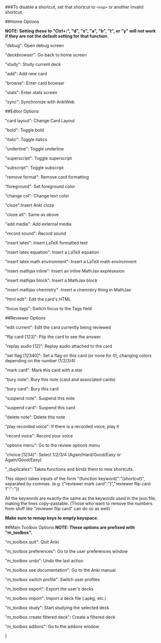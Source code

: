 ###To disable a shortcut, set that shortcut to `<nop>` or another invalid shortcut.

##Home Options

**NOTE: Setting these to "Ctrl+:", "d", "s", "a", "b", "t", or "y" will not work if they are not the default setting for that function.**

"debug": Open debug screen

"deckbrowser": Go back to home screen

"study": Study current deck

"add": Add new card

"browse": Enter card browser

"stats": Enter stats screen

"sync": Synchronize with AnkiWeb

##Editor Options

"card layout": Change Card Layout

"bold": Toggle bold 

"italic": Toggle italics

"underline": Toggle underline

"superscript": Toggle superscript

"subscript": Toggle subscript

"remove format": Remove card formatting

"foreground": Set foreground color

"change col": Change text color

"cloze":Insert Anki cloze

"cloze alt": Same as above

"add media": Add external media

"record sound": Record sound

"insert latex": Insert LaTeX formatted text

"insert latex equation": Insert a LaTeX equation

"insert latex math environment": Insert a LaTeX math environment

"insert mathjax inline": Insert an inline MathJax expresesion

"insert mathjax block": Insert a MathJax block

"insert mathjax chemistry": Insert a chemistry thing in MathJax

"html edit": Edit the card's HTML

"focus tags": Switch focus to the Tags field

##Reviewer Options

"edit current": Edit the card currently being reviewed

"flip card [123]": Flip the card to see the answer

"replay audio [12]": Replay audio attached to the card

"set flag [12340]": Set a flag on this card (or none for 0), changing colors depending on the number (1/2/3/4)

"mark card": Mark this card with a star

"bury note": Bury this note (card and associated cards)

"bury card": Bury this card

"suspend note": Suspend this note

"suspend card": Suspend this card

"delete note": Delete this note

"play recorded voice": If there is a recorded voice, play it

"record voice": Record your voice

"options menu": Go to the review options menu

"choice [1234]": Select 1/2/3/4 (Again/Hard/Good/Easy or Again/Good/Easy)

"_duplicates": Takes functions and binds them to new shortcuts.

This object takes inputs of the form "(function keyword)":"(shortcut)", separated by commas. (e.g. {"reviewer mark card":"]","reviewer flip card 1":"-"})

All the keywords are exactly the same as the keywords used in the json file, making the lines copy-pastable. (Those who want to remove the numbers from stuff like "reviewer flip card" can do so as well)

**Make sure to remap keys to empty keyspace.**

##Main Toolbox Options
**NOTE: These options are prefixed with "m_toolbox".**

"m_toolbox quit": Quit Anki

"m_toolbox preferences": Go to the user preferences window

"m_toolbox undo": Undo the last action

"m_toolbox see documentation": Go to the Anki manual

"m_toolbox switch profile": Switch user profiles

"m_toolbox export": Export the user's decks

"m_toolbox import": Import a deck file (.apkg, etc.)

"m_toolbox study": Start studying the selected deck

"m_toolbox create filtered deck": Create a filtered deck

"m_toolbox addons": Go to the addons window

}

